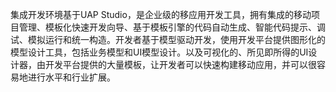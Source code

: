 集成开发环境基于UAP Studio，是企业级的移应用开发工具，拥有集成的移动项目管理、模板化快速开发向导、基于模板引擎的代码自动生成、智能代码提示、调试、模拟运行和统一构造。开发者基于模型驱动开发，使用开发平台提供图形化的模型设计工具，包括业务模型和UI模型设计。以及可视化的、所见即所得的UI设计器，由开发平台提供的大量模板，让开发者可以快速构建移动应用，并可以很容易地进行水平和行业扩展。







